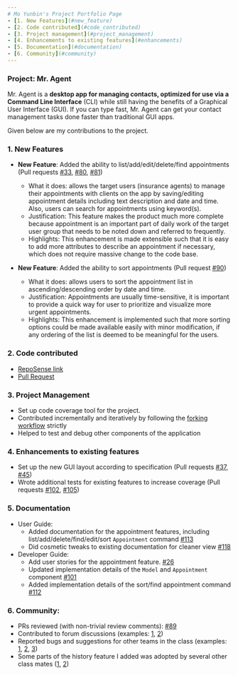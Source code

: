 ```yaml
---
# Mo Yunbin's Project Portfolio Page
- [1. New Features](#new_feature)
- [2. Code contributed](#code_contributed)
- [3. Project management](#project_management)
- [4. Enhancements to existing features](#enhancements)
- [5. Documentation](#documentation)
- [6. Community](#community)
---
```


### Project: Mr. Agent

Mr. Agent is a **desktop app for managing contacts, optimized for use via a Command Line Interface** (CLI) while still having the benefits of a Graphical User Interface (GUI). If you can type fast, Mr. Agent can get your contact management tasks done faster than traditional GUI apps.

Given below are my contributions to the project.

### <a id="new_feature"></a>1. New Features
* **New Feature**: Added the ability to list/add/edit/delete/find appointments (Pull requests [\#33](https://github.com/AY2122S2-CS2103-F09-3/tp/pull/33), [\#80](https://github.com/AY2122S2-CS2103-F09-3/tp/pull/80), [\#81](https://github.com/AY2122S2-CS2103-F09-3/tp/pull/81))
  * What it does: allows the target users (insurance agents) to manage their appointments with clients on the app by saving/editing appointment details including text description and date and time. Also, users can search for appointments using keyword(s).
  * Justification: This feature makes the product much more complete because appointment is an important part of daily work of the target user group that needs to be noted down and referred to frequently.
  * Highlights: This enhancement is made extensible such that it is easy to add more attributes to describe an appointment if necessary, which does not require massive change to the code base.

* **New Feature**: Added the ability to sort appointments (Pull request [\#90](https://github.com/AY2122S2-CS2103-F09-3/tp/pull/90))
  * What it does: allows users to sort the appointment list in ascending/descending order by date and time.
  * Justification: Appointments are usually time-sensitive, it is important to provide a quick way for user to prioritize and visualize more urgent appointments.
  * Highlights: This enhancement is implemented such that more sorting options could be made available easily with minor modification, if any ordering of the list is deemed to be meaningful for the users.

### <a id="code_contributed"></a>2. Code contributed
* [RepoSense link](https://nus-cs2103-ay2122s2.github.io/tp-dashboard/?search=yunbinmo&breakdown=true)
* [Pull Request](https://github.com/AY2122S2-CS2103-F09-3/tp/pulls?q=is%3Apr+is%3Aclosed+author%3Ayunbinmo)

### <a id="project_management"></a>3. Project Management
  * Set up code coverage tool for the project.
  * Contributed incrementally and iteratively by following the [forking workflow](https://nus-cs2103-ay2122s2.github.io/website/se-book-adapted/chapters/revisionControl.html#forking-flow) strictly
  * Helped to test and debug other components of the application

### <a id="enhancements"></a>4. Enhancements to existing features
  * Set up the new GUI layout according to specification (Pull requests [\#37](https://github.com/AY2122S2-CS2103-F09-3/tp/pull/37), [\#45](https://github.com/AY2122S2-CS2103-F09-3/tp/pull/45))
  * Wrote additional tests for existing features to increase coverage (Pull requests [\#102](https://github.com/AY2122S2-CS2103-F09-3/tp/pull/102), [\#105](https://github.com/AY2122S2-CS2103-F09-3/tp/pull/105))

### <a id="documentation"></a>5. Documentation
  * User Guide:
    * Added documentation for the appointment features, including list/add/delete/find/edit/sort `Appointment` command [\#113](https://github.com/AY2122S2-CS2103-F09-3/tp/pull/113)
    * Did cosmetic tweaks to existing documentation for cleaner view [\#118](https://github.com/AY2122S2-CS2103-F09-3/tp/pull/118)
  * Developer Guide:
    * Add user stories for the appointment feature. [\#26](https://github.com/AY2122S2-CS2103-F09-3/tp/pull/26)
    * Updated implementation details of the `Model` and `Appointment` component [\#101](https://github.com/AY2122S2-CS2103-F09-3/tp/pull/101)
    * Added implementation details of the sort/find appointment command [\#112](https://github.com/AY2122S2-CS2103-F09-3/tp/pull/112) 
    

### <a id="community"></a>6. Community:
  * PRs reviewed (with non-trivial review comments): [\#89](https://github.com/AY2122S2-CS2103-F09-3/tp/pull/89)
  * Contributed to forum discussions (examples: [1](https://github.com/nus-cs2103-AY2122S2/forum/issues/141), [2](https://github.com/nus-cs2103-AY2122S2/forum/issues/58))
  * Reported bugs and suggestions for other teams in the class (examples: [1](), [2](), [3]())
  * Some parts of the history feature I added was adopted by several other class mates ([1](), [2]())
